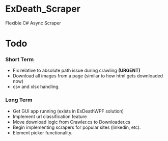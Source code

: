 # ExDeath_Scraper
Flexible C# Async Scraper

# Todo

### Short Term

* Fix relative to absolute path issue during crawling **(URGENT)**
* Download all images from a page (similar to how html gets downloaded now)
* csv and xlsx handling.

### Long Term

* Get GUI app running (exists in ExDeathWPF solution)
* Implement url classification feature
* Move download logic from Crawler.cs to Downloader.cs
* Begin implementing scrapers for popular sites (linkedin, etc).
* Element picker functionality.
